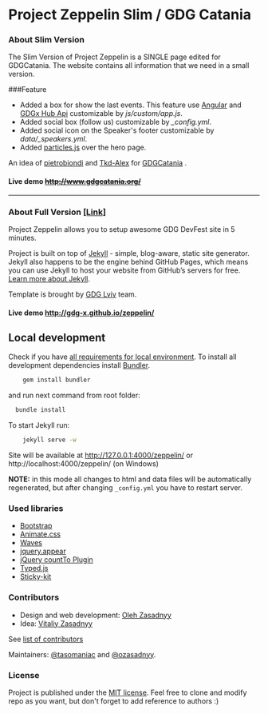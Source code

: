 # Project Zeppelin Slim / GDG Catania

### About Slim Version
The Slim Version of Project Zeppelin is a SINGLE page edited for GDGCatania. The website contains all information that we need in a small version.

###Feature
+ Added a box for show the last events. This feature use [Angular](https://github.com/angular/angular) and [GDGx Hub Api](https://github.com/gdg-x/hub) customizable by *js/custom/app.js*.
+ Added social box (follow us) customizable by *_config.yml*.
+ Added social icon on the Speaker's footer customizable by *data/_speakers.yml*.
+ Added [particles.js](https://github.com/VincentGarreau/particles.js/) over the hero page.

An idea of [pietrobiondi](https://github.com/pietrobiondi)  and [Tkd-Alex](https://github.com/Tkd-Alex)  for [GDGCatania](https://github.com/GDGCatania)  .

#### Live demo ~~http://www.gdgcatania.org/~~

------

### About Full Version [[Link]](https://github.com/gdg-x/zeppelin) 
Project Zeppelin allows you to setup awesome GDG DevFest site in 5 minutes.

Project is built on top of [Jekyll](http://jekyllrb.com/) - simple, blog-aware, static site generator. Jekyll also happens to be the engine behind GitHub Pages, which means you can use Jekyll to host your website from GitHub’s servers for free. [Learn more about Jekyll](http://jekyllrb.com/).

Template is brought by [GDG Lviv](http://lviv.gdg.org.ua/) team.

#### Live demo http://gdg-x.github.io/zeppelin/

## Local development

Check if you have [all requirements for local environment](http://jekyllrb.com/docs/installation/).
To install all development dependencies install [Bundler](http://bundler.io/).
```bash
    gem install bundler
```
and run next command from root folder:

```bash
  bundle install
```  

To start Jekyll run:
```bash
    jekyll serve -w
```
Site will be available at http://127.0.0.1:4000/zeppelin/ or http://localhost:4000/zeppelin/ (on Windows)

**NOTE:** in this mode all changes to html and data files will be automatically regenerated, but after changing ```_config.yml``` you have to restart server.

### Used libraries
* [Bootstrap](https://github.com/twbs/bootstrap)
* [Animate.css](https://github.com/daneden/animate.css)
* [Waves](https://github.com/publicis-indonesia/Waves)
* [jquery.appear](https://github.com/bas2k/jquery.appear)
* [jQuery countTo Plugin](https://github.com/mhuggins/jquery-countTo)
* [Typed.js](https://github.com/mattboldt/typed.js)
* [Sticky-kit](https://github.com/leafo/sticky-kit)


### Contributors
* Design and web development: [Oleh Zasadnyy](https://github.com/ozasadnyy)
* Idea: [Vitaliy Zasadnyy](https://github.com/zasadnyy)

See [list of contributors](https://github.com/gdg-x/zepplin/graphs/contributors)

Maintainers: [@tasomaniac](https://github.com/tasomaniac) and [@ozasadnyy](https://github.com/ozasadnyy).

### License
Project is published under the [MIT license](https://github.com/gdg-x/zeppelin/blob/master/LICENSE.txt). Feel free to clone and modify repo as you want, but don't forget to add reference to authors :)
